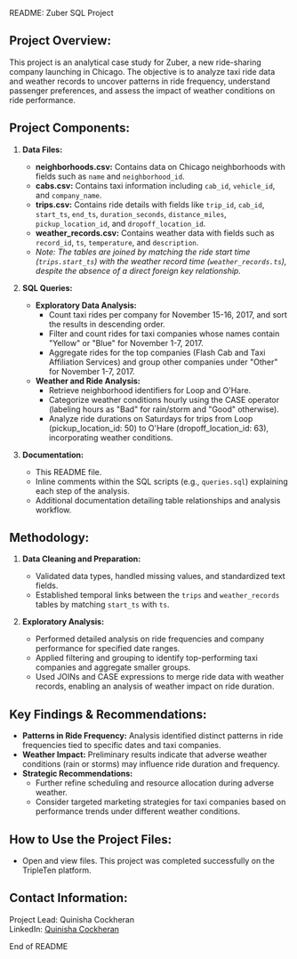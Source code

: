 README: Zuber SQL Project

Project Overview:
-----------------
This project is an analytical case study for Zuber, a new ride-sharing company launching in Chicago. The objective is to analyze taxi ride data and weather records to uncover patterns in ride frequency, understand passenger preferences, and assess the impact of weather conditions on ride performance.

Project Components:
-------------------
1. **Data Files:**
   - **neighborhoods.csv:** Contains data on Chicago neighborhoods with fields such as `name` and `neighborhood_id`.
   - **cabs.csv:** Contains taxi information including `cab_id`, `vehicle_id`, and `company_name`.
   - **trips.csv:** Contains ride details with fields like `trip_id`, `cab_id`, `start_ts`, `end_ts`, `duration_seconds`, `distance_miles`, `pickup_location_id`, and `dropoff_location_id`.
   - **weather_records.csv:** Contains weather data with fields such as `record_id`, `ts`, `temperature`, and `description`.
   - *Note: The tables are joined by matching the ride start time (`trips.start_ts`) with the weather record time (`weather_records.ts`), despite the absence of a direct foreign key relationship.*

2. **SQL Queries:**
   - **Exploratory Data Analysis:**
     - Count taxi rides per company for November 15-16, 2017, and sort the results in descending order.
     - Filter and count rides for taxi companies whose names contain "Yellow" or "Blue" for November 1-7, 2017.
     - Aggregate rides for the top companies (Flash Cab and Taxi Affiliation Services) and group other companies under "Other" for November 1-7, 2017.
   - **Weather and Ride Analysis:**
     - Retrieve neighborhood identifiers for Loop and O'Hare.
     - Categorize weather conditions hourly using the CASE operator (labeling hours as "Bad" for rain/storm and "Good" otherwise).
     - Analyze ride durations on Saturdays for trips from Loop (pickup_location_id: 50) to O'Hare (dropoff_location_id: 63), incorporating weather conditions.

3. **Documentation:**
   - This README file.
   - Inline comments within the SQL scripts (e.g., `queries.sql`) explaining each step of the analysis.
   - Additional documentation detailing table relationships and analysis workflow.

Methodology:
------------
1. **Data Cleaning and Preparation:**
   - Validated data types, handled missing values, and standardized text fields.
   - Established temporal links between the `trips` and `weather_records` tables by matching `start_ts` with `ts`.

2. **Exploratory Analysis:**
   - Performed detailed analysis on ride frequencies and company performance for specified date ranges.
   - Applied filtering and grouping to identify top-performing taxi companies and aggregate smaller groups.
   - Used JOINs and CASE expressions to merge ride data with weather records, enabling an analysis of weather impact on ride duration.

Key Findings & Recommendations:
-------------------------------
- **Patterns in Ride Frequency:** Analysis identified distinct patterns in ride frequencies tied to specific dates and taxi companies.
- **Weather Impact:** Preliminary results indicate that adverse weather conditions (rain or storms) may influence ride duration and frequency.
- **Strategic Recommendations:** 
  - Further refine scheduling and resource allocation during adverse weather.
  - Consider targeted marketing strategies for taxi companies based on performance trends under different weather conditions.

How to Use the Project Files:
-----------------------------
- Open and view files. This project was completed successfully on the TripleTen platform.

Contact Information:
--------------------
Project Lead: Quinisha Cockheran  
LinkedIn: [Quinisha Cockheran](https://www.linkedin.com/in/quinisha-cockheran)

End of README
